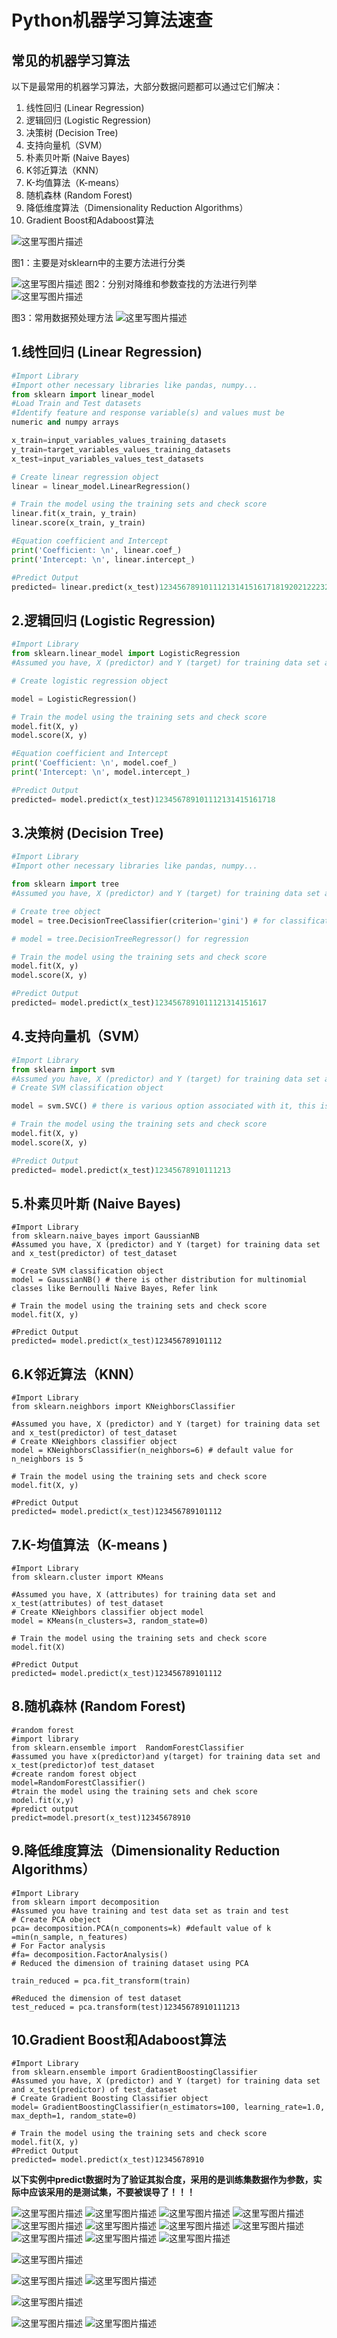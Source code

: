 # Python机器学习算法速查



## 常见的机器学习算法

以下是最常用的机器学习算法，大部分数据问题都可以通过它们解决：

1. 线性回归 (Linear Regression)
2. 逻辑回归 (Logistic Regression)
3. 决策树 (Decision Tree)
4. 支持向量机（SVM）
5. 朴素贝叶斯 (Naive Bayes)
6. K邻近算法（KNN）
7. K-均值算法（K-means）
8. 随机森林 (Random Forest)
9. 降低维度算法（Dimensionality Reduction Algorithms）
10. Gradient Boost和Adaboost算法

![这里写图片描述](https://img-blog.csdn.net/20170515234546090?watermark/2/text/aHR0cDovL2Jsb2cuY3Nkbi5uZXQveGlhb2Rvbmd4aWV4aWU=/font/5a6L5L2T/fontsize/400/fill/I0JBQkFCMA==/dissolve/70/gravity/SouthEast)

图1：主要是对sklearn中的主要方法进行分类

![这里写图片描述](https://img-blog.csdn.net/20170315222114487?watermark/2/text/aHR0cDovL2Jsb2cuY3Nkbi5uZXQveGlhb2Rvbmd4aWV4aWU=/font/5a6L5L2T/fontsize/400/fill/I0JBQkFCMA==/dissolve/70/gravity/SouthEast)
图2：分别对降维和参数查找的方法进行列举 
![这里写图片描述](https://img-blog.csdn.net/20170315223408740?watermark/2/text/aHR0cDovL2Jsb2cuY3Nkbi5uZXQveGlhb2Rvbmd4aWV4aWU=/font/5a6L5L2T/fontsize/400/fill/I0JBQkFCMA==/dissolve/70/gravity/SouthEast)

图3：常用数据预处理方法 
![这里写图片描述](https://img-blog.csdn.net/20170324233958599?watermark/2/text/aHR0cDovL2Jsb2cuY3Nkbi5uZXQveGlhb2Rvbmd4aWV4aWU=/font/5a6L5L2T/fontsize/400/fill/I0JBQkFCMA==/dissolve/70/gravity/SouthEast)

## 1.线性回归 (Linear Regression)

```python
#Import Library
#Import other necessary libraries like pandas, numpy...
from sklearn import linear_model
#Load Train and Test datasets
#Identify feature and response variable(s) and values must be 
numeric and numpy arrays

x_train=input_variables_values_training_datasets
y_train=target_variables_values_training_datasets
x_test=input_variables_values_test_datasets

# Create linear regression object
linear = linear_model.LinearRegression()

# Train the model using the training sets and check score
linear.fit(x_train, y_train)
linear.score(x_train, y_train)

#Equation coefficient and Intercept
print('Coefficient: \n', linear.coef_)
print('Intercept: \n', linear.intercept_)

#Predict Output
predicted= linear.predict(x_test)123456789101112131415161718192021222324
```

## 2.逻辑回归 (Logistic Regression)

```python
#Import Library
from sklearn.linear_model import LogisticRegression
#Assumed you have, X (predictor) and Y (target) for training data set and x_test(predictor) of test_dataset

# Create logistic regression object

model = LogisticRegression()

# Train the model using the training sets and check score
model.fit(X, y)
model.score(X, y)

#Equation coefficient and Intercept
print('Coefficient: \n', model.coef_)
print('Intercept: \n', model.intercept_)

#Predict Output
predicted= model.predict(x_test)123456789101112131415161718
```

## 3.决策树 (Decision Tree)

```python
#Import Library
#Import other necessary libraries like pandas, numpy...

from sklearn import tree
#Assumed you have, X (predictor) and Y (target) for training data set and x_test(predictor) of test_dataset

# Create tree object 
model = tree.DecisionTreeClassifier(criterion='gini') # for classification, here you can change the algorithm as gini or entropy (information gain) by default it is gini  

# model = tree.DecisionTreeRegressor() for regression

# Train the model using the training sets and check score
model.fit(X, y)
model.score(X, y)

#Predict Output
predicted= model.predict(x_test)1234567891011121314151617
```

## 4.支持向量机（SVM）

```python
#Import Library
from sklearn import svm
#Assumed you have, X (predictor) and Y (target) for training data set and x_test(predictor) of test_dataset
# Create SVM classification object 

model = svm.SVC() # there is various option associated with it, this is simple for classification. You can refer link, for mo# re detail.

# Train the model using the training sets and check score
model.fit(X, y)
model.score(X, y)

#Predict Output
predicted= model.predict(x_test)12345678910111213
```

## 5.朴素贝叶斯 (Naive Bayes)

```
#Import Library
from sklearn.naive_bayes import GaussianNB
#Assumed you have, X (predictor) and Y (target) for training data set and x_test(predictor) of test_dataset

# Create SVM classification object 
model = GaussianNB() # there is other distribution for multinomial classes like Bernoulli Naive Bayes, Refer link

# Train the model using the training sets and check score
model.fit(X, y)

#Predict Output
predicted= model.predict(x_test)123456789101112
```

## 6.K邻近算法（KNN）

```
#Import Library
from sklearn.neighbors import KNeighborsClassifier

#Assumed you have, X (predictor) and Y (target) for training data set and x_test(predictor) of test_dataset
# Create KNeighbors classifier object 
model = KNeighborsClassifier(n_neighbors=6) # default value for n_neighbors is 5

# Train the model using the training sets and check score
model.fit(X, y)

#Predict Output
predicted= model.predict(x_test)123456789101112
```

## 7.K-均值算法（K-means )

```
#Import Library
from sklearn.cluster import KMeans

#Assumed you have, X (attributes) for training data set and x_test(attributes) of test_dataset
# Create KNeighbors classifier object model 
model = KMeans(n_clusters=3, random_state=0)

# Train the model using the training sets and check score
model.fit(X)

#Predict Output
predicted= model.predict(x_test)123456789101112
```

## 8.随机森林 (Random Forest)

```
#random forest
#import library
from sklearn.ensemble import  RandomForestClassifier
#assumed you have x(predictor)and y(target) for training data set and x_test(predictor)of test_dataset
#create random forest object
model=RandomForestClassifier()
#train the model using the training sets and chek score
model.fit(x,y)
#predict output
predict=model.presort(x_test)12345678910
```

## 9.降低维度算法（Dimensionality Reduction Algorithms）

```
#Import Library
from sklearn import decomposition
#Assumed you have training and test data set as train and test
# Create PCA obeject 
pca= decomposition.PCA(n_components=k) #default value of k =min(n_sample, n_features)
# For Factor analysis
#fa= decomposition.FactorAnalysis()
# Reduced the dimension of training dataset using PCA

train_reduced = pca.fit_transform(train)

#Reduced the dimension of test dataset
test_reduced = pca.transform(test)12345678910111213
```

## 10.Gradient Boost和Adaboost算法

```
#Import Library
from sklearn.ensemble import GradientBoostingClassifier
#Assumed you have, X (predictor) and Y (target) for training data set and x_test(predictor) of test_dataset
# Create Gradient Boosting Classifier object
model= GradientBoostingClassifier(n_estimators=100, learning_rate=1.0, max_depth=1, random_state=0)

# Train the model using the training sets and check score
model.fit(X, y)
#Predict Output
predicted= model.predict(x_test)12345678910
```

**以下实例中predict数据时为了验证其拟合度，采用的是训练集数据作为参数，实际中应该采用的是测试集，不要被误导了！！！**

![这里写图片描述](https://img-blog.csdn.net/20170220231837529?watermark/2/text/aHR0cDovL2Jsb2cuY3Nkbi5uZXQveGlhb2Rvbmd4aWV4aWU=/font/5a6L5L2T/fontsize/400/fill/I0JBQkFCMA==/dissolve/70/gravity/SouthEast) 
![这里写图片描述](https://img-blog.csdn.net/20170220231925164?watermark/2/text/aHR0cDovL2Jsb2cuY3Nkbi5uZXQveGlhb2Rvbmd4aWV4aWU=/font/5a6L5L2T/fontsize/400/fill/I0JBQkFCMA==/dissolve/70/gravity/SouthEast) 
![这里写图片描述](https://img-blog.csdn.net/20170220231945587?watermark/2/text/aHR0cDovL2Jsb2cuY3Nkbi5uZXQveGlhb2Rvbmd4aWV4aWU=/font/5a6L5L2T/fontsize/400/fill/I0JBQkFCMA==/dissolve/70/gravity/SouthEast) 
![这里写图片描述](https://img-blog.csdn.net/20170220232013509?watermark/2/text/aHR0cDovL2Jsb2cuY3Nkbi5uZXQveGlhb2Rvbmd4aWV4aWU=/font/5a6L5L2T/fontsize/400/fill/I0JBQkFCMA==/dissolve/70/gravity/SouthEast) 
![这里写图片描述](https://img-blog.csdn.net/20170220232032104?watermark/2/text/aHR0cDovL2Jsb2cuY3Nkbi5uZXQveGlhb2Rvbmd4aWV4aWU=/font/5a6L5L2T/fontsize/400/fill/I0JBQkFCMA==/dissolve/70/gravity/SouthEast) 
![这里写图片描述](https://img-blog.csdn.net/20170220232047108?watermark/2/text/aHR0cDovL2Jsb2cuY3Nkbi5uZXQveGlhb2Rvbmd4aWV4aWU=/font/5a6L5L2T/fontsize/400/fill/I0JBQkFCMA==/dissolve/70/gravity/SouthEast) 
![这里写图片描述](https://img-blog.csdn.net/20170220232104636?watermark/2/text/aHR0cDovL2Jsb2cuY3Nkbi5uZXQveGlhb2Rvbmd4aWV4aWU=/font/5a6L5L2T/fontsize/400/fill/I0JBQkFCMA==/dissolve/70/gravity/SouthEast) 
![这里写图片描述](https://img-blog.csdn.net/20170220232126324?watermark/2/text/aHR0cDovL2Jsb2cuY3Nkbi5uZXQveGlhb2Rvbmd4aWV4aWU=/font/5a6L5L2T/fontsize/400/fill/I0JBQkFCMA==/dissolve/70/gravity/SouthEast) 
![这里写图片描述](https://img-blog.csdn.net/20170220232140371?watermark/2/text/aHR0cDovL2Jsb2cuY3Nkbi5uZXQveGlhb2Rvbmd4aWV4aWU=/font/5a6L5L2T/fontsize/400/fill/I0JBQkFCMA==/dissolve/70/gravity/SouthEast)
![这里写图片描述](https://img-blog.csdn.net/20170220232214218?watermark/2/text/aHR0cDovL2Jsb2cuY3Nkbi5uZXQveGlhb2Rvbmd4aWV4aWU=/font/5a6L5L2T/fontsize/400/fill/I0JBQkFCMA==/dissolve/70/gravity/SouthEast) 
![这里写图片描述](https://img-blog.csdn.net/20170220232306498?watermark/2/text/aHR0cDovL2Jsb2cuY3Nkbi5uZXQveGlhb2Rvbmd4aWV4aWU=/font/5a6L5L2T/fontsize/400/fill/I0JBQkFCMA==/dissolve/70/gravity/SouthEast)

![这里写图片描述](https://img-blog.csdn.net/20170220232333188?watermark/2/text/aHR0cDovL2Jsb2cuY3Nkbi5uZXQveGlhb2Rvbmd4aWV4aWU=/font/5a6L5L2T/fontsize/400/fill/I0JBQkFCMA==/dissolve/70/gravity/SouthEast)

![这里写图片描述](https://img-blog.csdn.net/20170220232349860?watermark/2/text/aHR0cDovL2Jsb2cuY3Nkbi5uZXQveGlhb2Rvbmd4aWV4aWU=/font/5a6L5L2T/fontsize/400/fill/I0JBQkFCMA==/dissolve/70/gravity/SouthEast) 
![这里写图片描述](https://img-blog.csdn.net/20170220232620455?watermark/2/text/aHR0cDovL2Jsb2cuY3Nkbi5uZXQveGlhb2Rvbmd4aWV4aWU=/font/5a6L5L2T/fontsize/400/fill/I0JBQkFCMA==/dissolve/70/gravity/SouthEast)

![这里写图片描述](https://img-blog.csdn.net/20170220232647580?watermark/2/text/aHR0cDovL2Jsb2cuY3Nkbi5uZXQveGlhb2Rvbmd4aWV4aWU=/font/5a6L5L2T/fontsize/400/fill/I0JBQkFCMA==/dissolve/70/gravity/SouthEast)

![这里写图片描述](https://img-blog.csdn.net/20170220232724206?watermark/2/text/aHR0cDovL2Jsb2cuY3Nkbi5uZXQveGlhb2Rvbmd4aWV4aWU=/font/5a6L5L2T/fontsize/400/fill/I0JBQkFCMA==/dissolve/70/gravity/SouthEast) 
![这里写图片描述](https://img-blog.csdn.net/20170220232738190?watermark/2/text/aHR0cDovL2Jsb2cuY3Nkbi5uZXQveGlhb2Rvbmd4aWV4aWU=/font/5a6L5L2T/fontsize/400/fill/I0JBQkFCMA==/dissolve/70/gravity/SouthEast)
